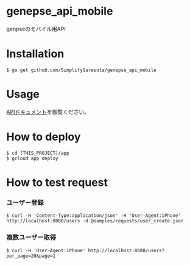 # genepse_api_mobile
genpseのモバイル用API

# Installation

```
$ go get github.com/SimplifyGaresuta/genepse_api_mobile
```

# Usage

[APIドキュメント](https://docs.google.com/spreadsheets/d/1-q8nE-WqRuiR_29qE8KX-_7tY1fdgvvmYsHC2DYsNOg/edit#gid=0)を御覧ください。

# How to deploy

```
$ cd [THIS_PROJECT]/app
$ gcloud app deploy
```

# How to test request

### ユーザー登録

```
$ curl -H 'Content-Type:application/json' -H 'User-Agent:iPhone' http://localhost:8080/users -d @samples/requests/user_create.json
```

### 複数ユーザー取得

```
$ curl -H 'User-Agent:iPhone' http://localhost:8080/users?per_page=20&page=1
```
